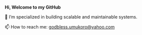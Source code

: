 **Hi, Welcome to my GitHub**

🔭 I’m specialized in building scalable and maintainable systems.

📫 How to reach me: godbless.umukoro@yahoo.com


